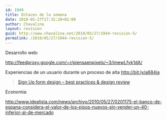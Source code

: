 ```yaml
---
id: 1949
title: Enlaces de la semana
date: 2010-05-27T17:32:28+02:00
author: Chavalina
layout: revision
guid: http://www.chavalina.net/2010/05/27/1944-revision-5/
permalink: /2010/05/27/1944-revision-5/
---
```

Desarrollo web:

http://feedproxy.google.com/~r/piensaenpixels/~3/imewLfyk1dA/

Experiencias de un usuario durante un proceso de alta <a rel="nofollow" href="http://bit.ly/a684ia" target="_blank">http://bit.ly/a684ia</a>

<blockquote class="wp-embedded-content" data-secret="Ed6NmSX7SG">
  <p>
    <a href="https://unmatchedstyle.com/news/sign-up-form-design-best-practices-design-review.php">Sign Up form design &#8211; best practices & design review</a>
  </p>
</blockquote>



Economía:

http://www.idealista.com/news/archivo/2010/05/27/0201175-el-banco-de-espana-considera-el-valor-de-los-pisos-nuevos-sin-vender-un-40-inferior-al-de-mercado